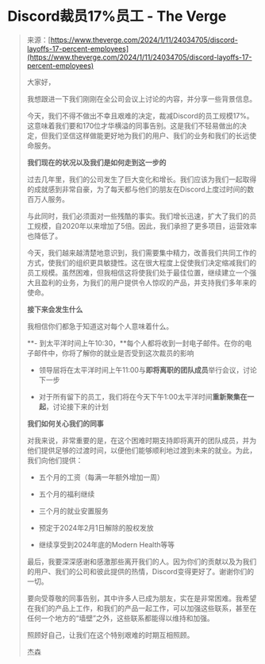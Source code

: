 <!--yml

category: 未分类

日期：2024年5月27日14:41:02

-->

# Discord裁员17%员工 - The Verge

> 来源：[https://www.theverge.com/2024/1/11/24034705/discord-layoffs-17-percent-employees](https://www.theverge.com/2024/1/11/24034705/discord-layoffs-17-percent-employees)
> 
> 大家好，
> 
> 我想跟进一下我们刚刚在全公司会议上讨论的内容，并分享一些背景信息。
> 
> 今天，我们不得不做出不幸且艰难的决定，裁减Discord的员工规模17%。这意味着我们要和170位才华横溢的同事告别。这是我们不轻易做出的决定，但我们坚信这样做能更好地为我们的用户、我们的业务和我们的长远使命服务。
> 
> **我们现在的状况以及我们是如何走到这一步的**
> 
> 过去几年里，我们的公司发生了巨大变化和增长。我们应该为我们一起取得的成就感到非常自豪，为了每天都与他们的朋友在Discord上度过时间的数百万人服务。
> 
> 与此同时，我们必须面对一些残酷的事实。我们增长迅速，扩大了我们的员工规模，自2020年以来增加了5倍。因此，我们承担了更多项目，运营效率也降低了。
> 
> 今天，我们越来越清楚地意识到，我们需要集中精力，改善我们共同工作的方式，使我们的组织更具敏捷性。这在很大程度上促使我们决定缩减我们的员工规模。虽然困难，但我相信这将使我们处于最佳位置，继续建立一个强大且盈利的业务，为我们的用户提供令人惊叹的产品，并支持我们多年来的使命。
> 
> **接下来会发生什么**
> 
> 我相信你们都急于知道这对每个人意味着什么。
> 
> **- 到太平洋时间上午10:30，**每个人都将收到一封电子邮件。在你的电子邮件中，你将了解你的就业是否受到这次裁员的影响
> 
> - 领导层将在太平洋时间上午11:00与**即将离职的团队成员**举行会议，讨论下一步
> 
> - 对于所有留下的员工，我们将在今天下午1:00太平洋时间**重新聚集在一起**，讨论接下来的计划
> 
> **我们如何关心我们的同事**
> 
> 对我来说，非常重要的是，在这个困难时期支持即将离开的团队成员，并为他们提供足够的过渡时间，以便他们能够顺利地过渡到未来的就业。为此，我们向他们提供：
> 
> - 五个月的工资（每满一年额外增加一周）
> 
> - 五个月的福利继续
> 
> - 三个月的就业安置服务
> 
> - 预定于2024年2月1日解除的股权发放
> 
> - 继续享受到2024年底的Modern Health等等
> 
> 最后，我要深深感谢和感激那些离开我们的人。因为你们的贡献以及为我们的用户、我们的公司和彼此提供的热情，Discord变得更好了。谢谢你们的一切。
> 
> 要向受尊敬的同事告别，其中许多人已成为朋友，实在是非常困难。我希望在我们的产品上工作，和我们的产品一起工作，可以加强这些联系，甚至在任何一个地方的“墙壁”之外，这些联系都能得以维持和加强。
> 
> 照顾好自己，让我们在这个特别艰难的时期互相照顾。
> 
> 杰森
